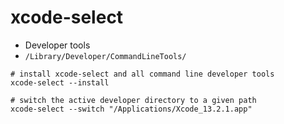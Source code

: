 # xcode-select

- Developer tools
- `/Library/Developer/CommandLineTools/`

```shell
# install xcode-select and all command line developer tools
xcode-select --install
```

```shell
# switch the active developer directory to a given path
xcode-select --switch "/Applications/Xcode_13.2.1.app"
```
